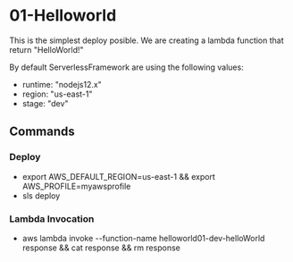 # 01-Helloworld
This is the simplest deploy posible.
We are creating a lambda function that return "HelloWorld!"

By default ServerlessFramework are using the following values:
- runtime: "nodejs12.x"
- region: "us-east-1"
- stage: "dev"

## Commands

### Deploy
- export AWS_DEFAULT_REGION=us-east-1 && export AWS_PROFILE=myawsprofile
- sls deploy
### Lambda Invocation
- aws lambda invoke --function-name helloworld01-dev-helloWorld response && cat response && rm response